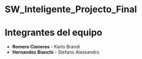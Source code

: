 # SW_Inteligente_Projecto_Final

# Integrantes del equipo

- **Romero Cisneros** - Karlo Brandi
- **Hernandez Bianchi** - Stefano Alessandro
